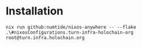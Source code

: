 # Installation

```
nix run github:numtide/nixos-anywhere -- --flake .\#nixosConfigurations.turn-infra-holochain-org root@turn.infra.holochain.org
```
